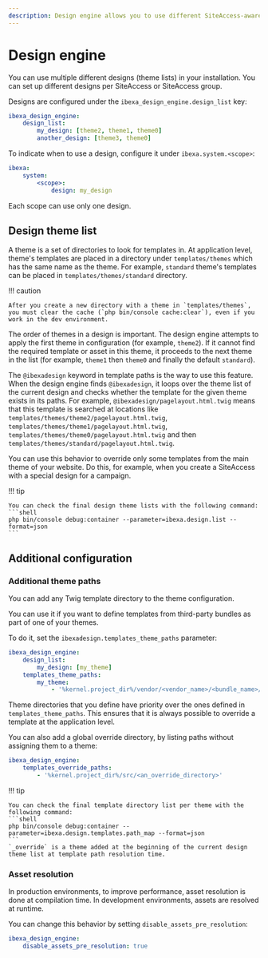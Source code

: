```yaml
---
description: Design engine allows you to use different SiteAccess-aware themes in your site.
---
```


# Design engine

You can use multiple different designs (theme lists) in your installation.
You can set up different designs per SiteAccess or SiteAccess group.

Designs are configured under the `ibexa_design_engine.design_list` key:

``` yaml
ibexa_design_engine:
    design_list:
        my_design: [theme2, theme1, theme0]
        another_design: [theme3, theme0]
```

To indicate when to use a design, configure it under `ibexa.system.<scope>`:

``` yaml
ibexa:
    system:
        <scope>:
            design: my_design
```

Each scope can use only one design.

## Design theme list

A theme is a set of directories to look for templates in. At application level, theme's templates are placed in a directory under `templates/themes` which has the same name as the theme.
For example, `standard` theme's templates can be placed in `templates/themes/standard` directory.

!!! caution

    After you create a new directory with a theme in `templates/themes`,
    you must clear the cache (`php bin/console cache:clear`), even if you work in the dev environment.

The order of themes in a design is important.
The design engine attempts to apply the first theme in configuration (for example, `theme2`).
If it cannot find the required template or asset in this theme, it proceeds to the next theme in the list (for example, `theme1` then `theme0` and finally the default `standard`).

The `@ibexadesign` keyword in template paths is the way to use this feature.
When the design engine finds `@ibexadesign`, it loops over the theme list of the current design and checks whether the template for the given theme exists in its paths.
For example, `@ibexadesign/pagelayout.html.twig` means that this template is searched at locations like `templates/themes/theme2/pagelayout.html.twig`, `templates/themes/theme1/pagelayout.html.twig`, `templates/themes/theme0/pagelayout.html.twig` and then `templates/themes/standard/pagelayout.html.twig`.

You can use this behavior to override only some templates from the main theme of your website.
Do this, for example, when you create a SiteAccess with a special design for a campaign.

!!! tip

    You can check the final design theme lists with the following command:
    ```shell
    php bin/console debug:container --parameter=ibexa.design.list --format=json
    ```

## Additional configuration

### Additional theme paths

You can add any Twig template directory to the theme configuration.

You can use it if you want to define templates from third-party bundles as part of one of your themes.

To do it, set the `ibexadesign.templates_theme_paths` parameter:

``` yaml
ibexa_design_engine:
    design_list:
        my_design: [my_theme]
    templates_theme_paths:
        my_theme:
            - '%kernel.project_dir%/vendor/<vendor_name>/<bundle_name>/Resources/views'
```

Theme directories that you define have priority over the ones defined in `templates_theme_paths`.
This ensures that it is always possible to override a template at the application level.

You can also add a global override directory, by listing paths without assigning them to a theme:

``` yaml
ibexa_design_engine:
    templates_override_paths:
        - '%kernel.project_dir%/src/<an_override_directory>'
```

!!! tip

    You can check the final template directory list per theme with the following command:
    ```shell
    php bin/console debug:container --parameter=ibexa.design.templates.path_map --format=json
    ```
    `_override` is a theme added at the beginning of the current design theme list at template path resolution time.

### Asset resolution

In production environments, to improve performance, asset resolution is done at compilation time.
In development environments, assets are resolved at runtime.

You can change this behavior by setting `disable_assets_pre_resolution`:

``` yaml
ibexa_design_engine:
    disable_assets_pre_resolution: true
```
